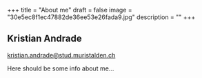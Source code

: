 +++
title = "About me"
draft = false
image = "30e5ec8f1ec47882de36ee53e26fada9.jpg"
description = ""
+++
![]()

## Kristian Andrade

kristian.andrade@stud.muristalden.ch

Here should be some info about me...